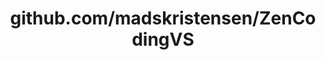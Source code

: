 ---
layout: post
title: github.com/madskristensen/ZenCodingVS
categories: link
tags: [انگلیسی, برنامه‌نویسی]
---